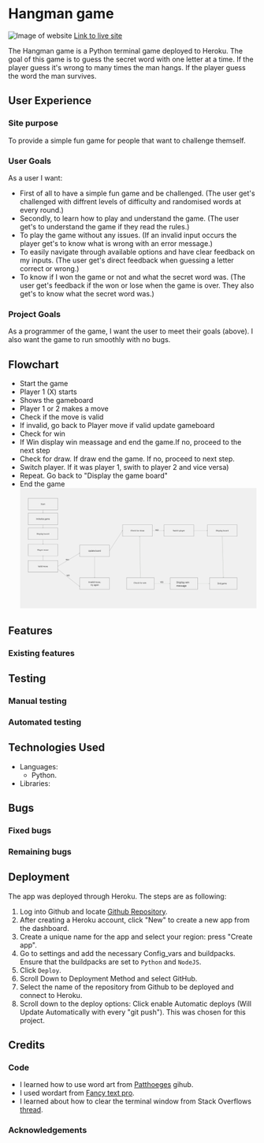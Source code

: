 # Hangman game
![Image of website](documentation/screenshots/hangman_firstpage.JPG)
[Link to live site](https://klaras-hangman-9d12372b114c.herokuapp.com/)

The Hangman game is a Python terminal game deployed to Heroku. The goal of this game is to guess the secret word with one letter at a time. If the player guess it's wrong to many times the man hangs. If the player guess the word the man survives.

## User Experience
### Site purpose
To provide a simple fun game for people that want to challenge themself. 

###

### User Goals
As a user I want:
* First of all to have a simple fun game and be challenged. (The user get's challenged with diffrent levels of difficulty and randomised words at every round.)
* Secondly, to learn how to play and understand the game. (The user get's to understand the game if they read the rules.)
* To play the game without any issues. (If an invalid input occurs the player get's to know what is wrong with an error message.)
* To easily navigate through available options and have clear feedback on my inputs. (The user get's direct feedback when guessing a letter correct or wrong.)
* To know if I won the game or not and what the secret word was. (The user get's feedback if the won or lose when the game is over. They also get's to know what the secret word was.)

### Project Goals
As a programmer of the game, I want the user to meet their goals (above). I also want the game to run smoothly with no bugs.

## Flowchart
* Start the game 
* Player 1 (X) starts
* Shows the gameboard
* Player 1 or 2 makes a move
* Check if the move is valid
* If invalid, go back to Player move if valid update gameboard
* Check for win 
* If Win display win meassage and end the game.If no, proceed to the next step
* Check for draw. If draw end the game. If no, proceed to next step. 
* Switch player. If it was player 1, swith to player 2 and vice versa)
* Repeat. Go back to "Display the game board" 
* End the game
![Design FlowChart](assets/images/flowchart.png)



## Features
### Existing features

## Testing
### Manual testing

### Automated testing

## Technologies Used
* Languages: 
    * Python.
* Libraries:
    
## Bugs
### Fixed bugs

### Remaining bugs


## Deployment
 The app was deployed through Heroku. The steps are as following:

1. Log into Github and locate [Github Repository](https://github.com/KlaraMartinsson/hangman-game).
2. After creating a Heroku account, click "New" to create a new app from the dashboard.
3. Create a unique name for the app and select your region: press "Create app".
4. Go to settings and add the necessary Config_vars and buildpacks. Ensure that the buildpacks are set to `Python` and `NodeJS`.
5. Click `Deploy`.
6. Scroll Down to Deployment Method and select GitHub.
7. Select the name of the repository from Github to be deployed and connect to Heroku.
8. Scroll down to the deploy options: 
Click enable Automatic deploys (Will Update Automatically with every "git push"). This was chosen for this project.

## Credits
### Code
* I learned how to use word art from [Patthoeges](https://github.com/patthoege/hangmangame-pp3-python) gihub. 
* I used wordart from [Fancy text pro](https://www.fancytextpro.com/BigTextGenerator?fbclid=IwAR0TsTKLRY91w8ggGxdgfZp6Cu-R4HP2SjAemqdaCRtT86b_tIwp-WeF3u8).
* I learned about how to clear the terminal window from Stack Overflows [thread](https://stackoverflow.com/questions/2084508/clear-terminal-in-python).

### Acknowledgements

